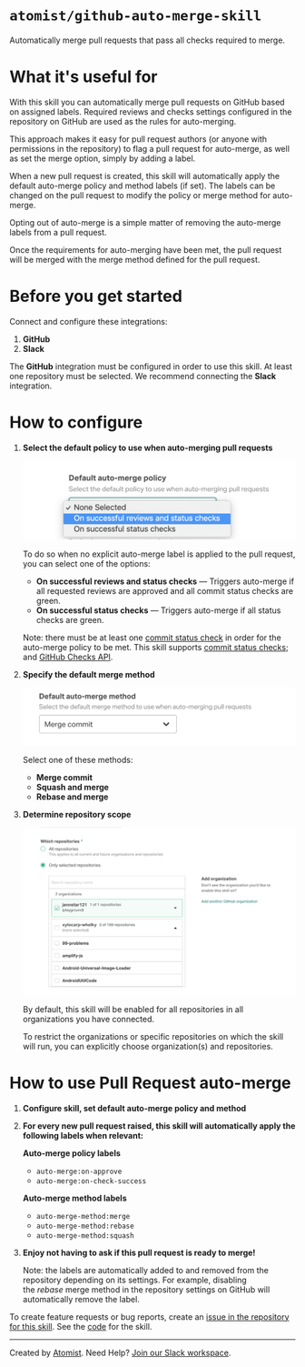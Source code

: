 # `atomist/github-auto-merge-skill`

Automatically merge pull requests that pass all checks required to merge.

<!---atomist-skill-readme:start--->
 
# What it's useful for

With this skill you can automatically merge pull requests on GitHub based on assigned labels. Required reviews and 
checks settings configured in the repository on GitHub are used as the rules for auto-merging. 

This approach makes it easy for pull request authors (or anyone with permissions in the repository) to flag a pull 
request for auto-merge, as well as set the merge option, simply by adding a label. 

When a new pull request is created, this skill will automatically apply the default auto-merge policy and method labels
(if set). The labels can be changed on the pull request to modify the policy or merge method for auto-merge.

Opting out of auto-merge is a simple matter of removing the auto-merge labels from a pull request. 

Once the requirements for auto-merging have been met, the pull request will be merged with the merge method defined for
the pull request.

# Before you get started

Connect and configure these integrations:

1. **GitHub**
2. **Slack**

The **GitHub** integration must be configured in order to use this skill. At least one repository must be selected. We recommend connecting the
**Slack** integration.

# How to configure

1. **Select the default policy to use when auto-merging pull requests**

    ![Default auto-merge policy expanded](docs/images/default-auto-merge-policy-expanded.png)

    To do so when no explicit auto-merge label is applied to the pull request, you can select one of the options:

    - **On successful reviews and status checks** — Triggers auto-merge if all requested reviews are approved and all 
        commit status checks are green.
    - **On successful status checks** — Triggers auto-merge if all status checks are green.

    Note: there must be at least one [commit status check](https://developer.github.com/v3/repos/statuses/) in order for
    the auto-merge policy to be met. This skill supports [commit status checks](https://developer.github.com/v3/repos/statuses/);
    and [GitHub Checks API](https://developer.github.com/v3/checks/).

2. **Specify the default merge method**

    ![Default auto-merge method](docs/images/default-auto-merge-method.png)

    Select one of these methods:

    - **Merge commit**
    - **Squash and merge**
    - **Rebase and merge**

3. **Determine repository scope**

    ![Repository filter](docs/images/repo-filter.png)

    By default, this skill will be enabled for all repositories in all organizations you have connected.

    To restrict the organizations or specific repositories on which the skill will run, you can explicitly choose 
    organization(s) and repositories.

# How to use Pull Request auto-merge

1. **Configure skill, set default auto-merge policy and method** 

2. **For every new pull request raised, this skill will automatically apply the following labels when relevant:**

    **Auto-merge policy labels**

    - `auto-merge:on-approve`
    - `auto-merge:on-check-success`

    **Auto-merge method labels**

    - `auto-merge-method:merge`
    - `auto-merge-method:rebase`
    - `auto-merge-method:squash`

3. **Enjoy not having to ask if this pull request is ready to merge!**

    Note: the labels are automatically added to and removed from the repository depending on its settings. 
    For example, disabling the *rebase* merge method in the repository settings on GitHub will automatically remove 
    the label.
    
To create feature requests or bug reports, create an [issue in the repository for this skill](https://github.com/atomist-skills/github-auto-merge-skill/issues). See the [code](https://github.com/atomist-skills/github-auto-merge-skill) for the skill.

<!---atomist-skill-readme:end--->

---

Created by [Atomist][atomist].
Need Help?  [Join our Slack workspace][slack].

[atomist]: https://atomist.com/ (Atomist - How Teams Deliver Software)
[slack]: https://join.atomist.com/ (Atomist Community Slack) 
 

